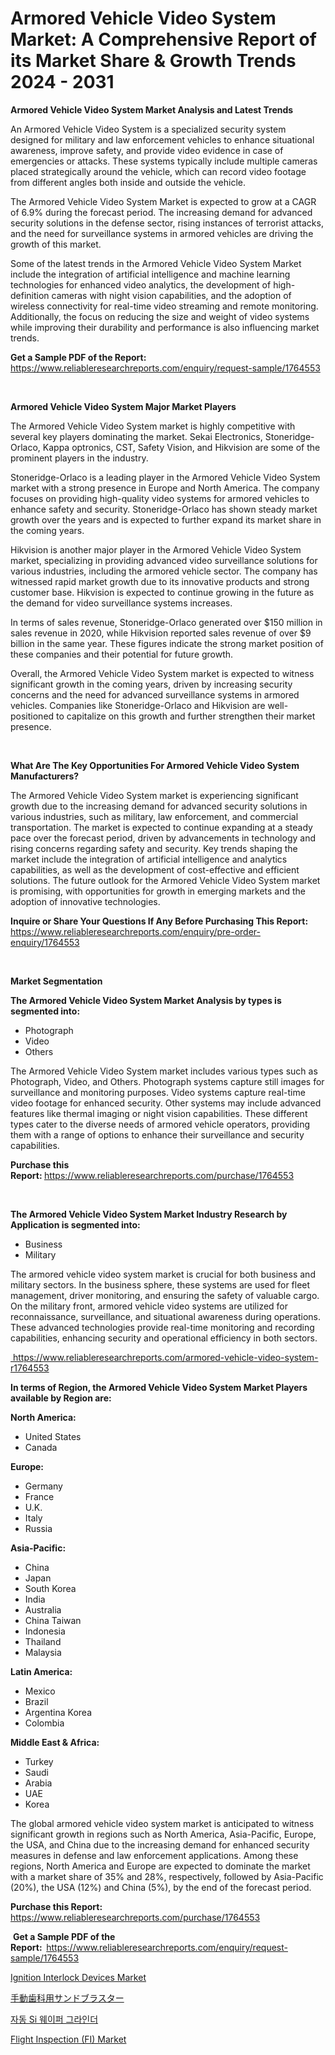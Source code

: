 <p><h1>Armored Vehicle Video System Market: A Comprehensive Report of its Market Share & Growth Trends 2024 - 2031</h1></p><p><strong>Armored Vehicle Video System Market Analysis and Latest Trends</strong></p>
<p><p>An Armored Vehicle Video System is a specialized security system designed for military and law enforcement vehicles to enhance situational awareness, improve safety, and provide video evidence in case of emergencies or attacks. These systems typically include multiple cameras placed strategically around the vehicle, which can record video footage from different angles both inside and outside the vehicle.</p><p>The Armored Vehicle Video System Market is expected to grow at a CAGR of 6.9% during the forecast period. The increasing demand for advanced security solutions in the defense sector, rising instances of terrorist attacks, and the need for surveillance systems in armored vehicles are driving the growth of this market.</p><p>Some of the latest trends in the Armored Vehicle Video System Market include the integration of artificial intelligence and machine learning technologies for enhanced video analytics, the development of high-definition cameras with night vision capabilities, and the adoption of wireless connectivity for real-time video streaming and remote monitoring. Additionally, the focus on reducing the size and weight of video systems while improving their durability and performance is also influencing market trends.</p></p>
<p><strong>Get a Sample PDF of the Report:&nbsp;</strong> <a href="https://www.reliableresearchreports.com/enquiry/request-sample/1764553">https://www.reliableresearchreports.com/enquiry/request-sample/1764553</a></p>
<p>&nbsp;</p>
<p><strong>Armored Vehicle Video System Major Market Players</strong></p>
<p><p>The Armored Vehicle Video System market is highly competitive with several key players dominating the market. Sekai Electronics, Stoneridge-Orlaco, Kappa optronics, CST, Safety Vision, and Hikvision are some of the prominent players in the industry.</p><p>Stoneridge-Orlaco is a leading player in the Armored Vehicle Video System market with a strong presence in Europe and North America. The company focuses on providing high-quality video systems for armored vehicles to enhance safety and security. Stoneridge-Orlaco has shown steady market growth over the years and is expected to further expand its market share in the coming years.</p><p>Hikvision is another major player in the Armored Vehicle Video System market, specializing in providing advanced video surveillance solutions for various industries, including the armored vehicle sector. The company has witnessed rapid market growth due to its innovative products and strong customer base. Hikvision is expected to continue growing in the future as the demand for video surveillance systems increases.</p><p>In terms of sales revenue, Stoneridge-Orlaco generated over $150 million in sales revenue in 2020, while Hikvision reported sales revenue of over $9 billion in the same year. These figures indicate the strong market position of these companies and their potential for future growth.</p><p>Overall, the Armored Vehicle Video System market is expected to witness significant growth in the coming years, driven by increasing security concerns and the need for advanced surveillance systems in armored vehicles. Companies like Stoneridge-Orlaco and Hikvision are well-positioned to capitalize on this growth and further strengthen their market presence.</p></p>
<p>&nbsp;</p>
<p><strong>What Are The Key Opportunities For Armored Vehicle Video System Manufacturers?</strong></p>
<p><p>The Armored Vehicle Video System market is experiencing significant growth due to the increasing demand for advanced security solutions in various industries, such as military, law enforcement, and commercial transportation. The market is expected to continue expanding at a steady pace over the forecast period, driven by advancements in technology and rising concerns regarding safety and security. Key trends shaping the market include the integration of artificial intelligence and analytics capabilities, as well as the development of cost-effective and efficient solutions. The future outlook for the Armored Vehicle Video System market is promising, with opportunities for growth in emerging markets and the adoption of innovative technologies.</p></p>
<p><strong>Inquire or Share Your Questions If Any Before Purchasing This Report:</strong> <a href="https://www.reliableresearchreports.com/enquiry/pre-order-enquiry/1764553">https://www.reliableresearchreports.com/enquiry/pre-order-enquiry/1764553</a></p>
<p>&nbsp;</p>
<p><strong>Market Segmentation</strong></p>
<p><strong>The Armored Vehicle Video System Market Analysis by types is segmented into:</strong></p>
<p><ul><li>Photograph</li><li>Video</li><li>Others</li></ul></p>
<p><p>The Armored Vehicle Video System market includes various types such as Photograph, Video, and Others. Photograph systems capture still images for surveillance and monitoring purposes. Video systems capture real-time video footage for enhanced security. Other systems may include advanced features like thermal imaging or night vision capabilities. These different types cater to the diverse needs of armored vehicle operators, providing them with a range of options to enhance their surveillance and security capabilities.</p></p>
<p><strong>Purchase this Report:&nbsp;</strong><a href="https://www.reliableresearchreports.com/purchase/1764553">https://www.reliableresearchreports.com/purchase/1764553</a></p>
<p>&nbsp;</p>
<p><strong>The Armored Vehicle Video System Market Industry Research by Application is segmented into:</strong></p>
<p><ul><li>Business</li><li>Military</li></ul></p>
<p><p>The armored vehicle video system market is crucial for both business and military sectors. In the business sphere, these systems are used for fleet management, driver monitoring, and ensuring the safety of valuable cargo. On the military front, armored vehicle video systems are utilized for reconnaissance, surveillance, and situational awareness during operations. These advanced technologies provide real-time monitoring and recording capabilities, enhancing security and operational efficiency in both sectors.</p></p>
<p><a href="https://www.reliableresearchreports.com/armored-vehicle-video-system-r1764553">&nbsp;https://www.reliableresearchreports.com/armored-vehicle-video-system-r1764553</a></p>
<p><strong>In terms of Region, the Armored Vehicle Video System Market Players available by Region are:</strong></p>
<p>
    <p> <strong> North America: </strong>
        <ul>
            <li>United States</li>
            <li>Canada</li>
        </ul>
        </p> 
    <p> <strong> Europe: </strong>
        <ul>
            <li>Germany</li>
            <li>France</li>
            <li>U.K.</li>
            <li>Italy</li>
            <li>Russia</li>
        </ul>
        </p> 
    <p> <strong> Asia-Pacific: </strong>
        <ul>
            <li>China</li>
            <li>Japan</li>
            <li>South Korea</li>
            <li>India</li>
            <li>Australia</li>
            <li>China Taiwan</li>
            <li>Indonesia</li>
            <li>Thailand</li>
            <li>Malaysia</li>
        </ul>
        </p> 
    <p> <strong> Latin America: </strong>
        <ul>
            <li>Mexico</li>
            <li>Brazil</li>
            <li>Argentina Korea</li>
            <li>Colombia</li>
        </ul>
        </p> 
    <p> <strong> Middle East & Africa: </strong>
        <ul>
            <li>Turkey</li>
            <li>Saudi</li>
            <li>Arabia</li>
            <li>UAE</li>
            <li>Korea</li>
        </ul>
    </p>
    </p>
<p><p>The global armored vehicle video system market is anticipated to witness significant growth in regions such as North America, Asia-Pacific, Europe, the USA, and China due to the increasing demand for enhanced security measures in defense and law enforcement applications. Among these regions, North America and Europe are expected to dominate the market with a market share of 35% and 28%, respectively, followed by Asia-Pacific (20%), the USA (12%) and China (5%), by the end of the forecast period.</p></p>
<p><strong>Purchase this Report: </strong><a href="https://www.reliableresearchreports.com/purchase/1764553">https://www.reliableresearchreports.com/purchase/1764553</a></p>
<p>&nbsp;<strong>Get a Sample PDF of the Report:&nbsp;&nbsp;</strong><a href="https://www.reliableresearchreports.com/enquiry/request-sample/1764553">https://www.reliableresearchreports.com/enquiry/request-sample/1764553</a></p>
<p><strong></strong></p>
<p><p><a href="https://github.com/whpnbwim9/Market-Research-Report-List-1/blob/main/ignition-interlock-devices-market.md">Ignition Interlock Devices Market</a></p><p><a href="https://github.com/TysonKub/Market-Research-Report-List-1/blob/main/7776897127792.md">手動歯科用サンドブラスター</a></p><p><a href="https://github.com/Edwards13Jessica/Market-Research-Report-List-1/blob/main/3021673114857.md">자동 Si 웨이퍼 그라인더</a></p><p><a href="https://github.com/thereveren80/Market-Research-Report-List-1/blob/main/flight-inspection-fi-market.md">Flight Inspection (FI) Market</a></p></p>
